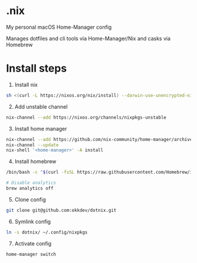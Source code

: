 # .nix

My personal macOS Home-Manager config

Manages dotfiles and cli tools via Home-Manager/Nix and casks via Homebrew

# Install steps

1. Install nix
```sh
sh <(curl -L https://nixos.org/nix/install) --darwin-use-unencrypted-nix-store-volume --daemon
```
2. Add unstable channel 
```sh
nix-channel --add https://nixos.org/channels/nixpkgs-unstable
```
3. Install home manager
```sh
nix-channel --add https://github.com/nix-community/home-manager/archive/master.tar.gz home-manager
nix-channel --update
nix-shell '<home-manager>' -A install
```
4. Install homebrew
```sh
/bin/bash -c "$(curl -fsSL https://raw.githubusercontent.com/Homebrew/install/HEAD/install.sh)"

# Disable analytics
brew analytics off
```
5. Clone config
```sh
git clone git@github.com:okkdev/dotnix.git
```
6. Symlink config
```sh
ln -s dotnix/ ~/.config/nixpkgs
```
7. Activate config
```sh
home-manager switch
```
